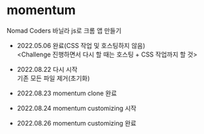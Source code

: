 # momentum
Nomad Coders 바닐라 js로 크롬 앱 만들기 <br>
- 2022.05.06 완료(CSS 작업 및 호스팅하지 않음) <br>
<Challenge 진행하면서 다시 할 때는 호스팅 + CSS 작업까지 할 것>

- 2022.08.22 다시 시작 <br>
기존 모든 파일 제거(초기화)

- 2022.08.23 momentum clone 완료 <br>

- 2022.08.24 momentum customizing 시작 <br>

- 2022.08.26 momentum customizing 완료 <br>

